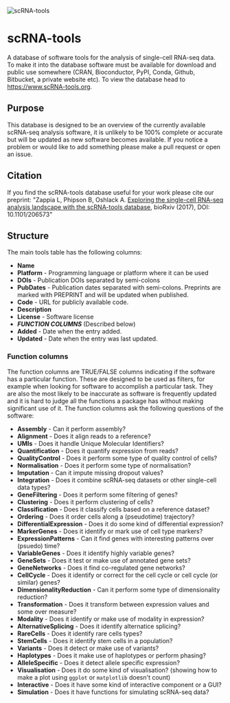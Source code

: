 ![scRNA-tools](docs/img/banner.png)

# scRNA-tools

A database of software tools for the analysis of single-cell RNA-seq data. To
make it into the database software must be available for download and public use
somewhere (CRAN, Bioconductor, PyPI, Conda, Github, Bitbucket, a private website
etc). To view the database head to https://www.scRNA-tools.org.

## Purpose

This database is designed to be an overview of the currently available scRNA-seq
analysis software, it is unlikely to be 100% complete or accurate but will be
updated as new software becomes available. If you notice a problem or would like
to add something please make a pull request or open an issue.

## Citation

If you find the scRNA-tools database useful for your work please cite our
preprint: "Zappia L, Phipson B, Oshlack A. [Exploring the single-cell RNA-seq
analysis landscape with the scRNA-tools
database](http://dx.doi.org/10.1101/206573), bioRxiv (2017), DOI: 10.1101/206573"

## Structure

The main tools table has the following columns:

* **Name**
* **Platform** - Programming language or platform where it can be used
* **DOIs** - Publication DOIs separated by semi-colons
* **PubDates** - Publication dates separated with semi-colons. Preprints are
  marked with PREPRINT and will be updated when published.
* **Code** - URL for publicly available code.
* **Description**
* **License** - Software license
* ***FUNCTION COLUMNS*** (Described below)
* **Added** - Date when the entry added.
* **Updated** - Date when the entry was last updated.

### Function columns

The function columns are TRUE/FALSE columns indicating if the software has a
particular function. These are designed to be used as filters, for example when
looking for software to accomplish a particular task. They are also the most
likely to be inaccurate as software is frequently updated and it is hard to
judge all the functions a package has without making significant use of it. The
function columns ask the following questions of the software:

* **Assembly** - Can it perform assembly?
* **Alignment** - Does it align reads to a reference?
* **UMIs** - Does it handle Unique Molecular Identifiers?
* **Quantification** - Does it quantify expression from reads?
* **QualityControl** - Does it perform some type of quality control of cells?
* **Normalisation** - Does it perform some type of normalisation?
* **Imputation** - Can it impute missing dropout values?
* **Integration** - Does it combine scRNA-seq datasets or other single-cell data
  types?
* **GeneFiltering** - Does it perform some filtering of genes?
* **Clustering** - Does it perform clustering of cells?
* **Classification** - Does it classify cells based on a reference dataset?
* **Ordering** - Does it order cells along a (pseudotime) trajectory?
* **DifferentialExpression** - Does it do some kind of differential expression?
* **MarkerGenes** - Does it identify or mark use of cell type markers?
* **ExpressionPatterns** - Can it find genes with interesting patterns over
  (psuedo) time?
* **VariableGenes** - Does it identify highly variable genes?
* **GeneSets** - Does it test or make use of annotated gene sets?
* **GeneNetworks** - Does it find co-regulated gene networks?
* **CellCycle** - Does it identify or correct for the cell cycle or cell cycle
  (or similar) genes?
* **DimensionalityReduction** - Can it perform some type of dimensionality
  reduction?
* **Transformation** - Does it transform between expression values and some over
  measure?
* **Modality** - Does it identify or make use of modality in expression?
* **AlternativeSplicing** - Does it identify alternatice splicing?
* **RareCells** - Does it identify rare cells types?
* **StemCells** - Does it identify stem cells in a population?
* **Variants** - Does it detect or make use of variants?
* **Haplotypes** - Does it make use of haplotypes or perform phasing?
* **AlleleSpecific** - Does it detect allele specific expression?
* **Visualisation** - Does it do some kind of visualisation? (showing how to
  make a plot using `ggplot` or `matplotlib` doesn't count)
* **Interactive** - Does it have some kind of interactive component or a GUI?
* **Simulation** - Does it have functions for simulating scRNA-seq data?
